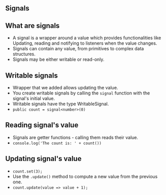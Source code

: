 ## Signals


## What are signals

- A signal is a wrapper around a value which provides functionalities like Updating, reading and notifying to listeners when 
  the value changes.
- Signals can contain any value, from primitives to complex data structures.
- Signals may be either writable or read-only.

## Writable signals

- Wrapper that we added allows updating the value.
- You create writable signals by calling the `signal` function with the signal's initial value.
- Writable signals have the type WritableSignal.
- `public count = signal<number>(0)`

## Reading signal's value

- Signals are getter functions - calling them reads their value.
- `console.log('The count is: ' + count())`

## Updating signal's value

- `count.set(3);`
- Use the `.update()` method to compute a new value from the previous one.
- `count.update(value => value + 1);`





